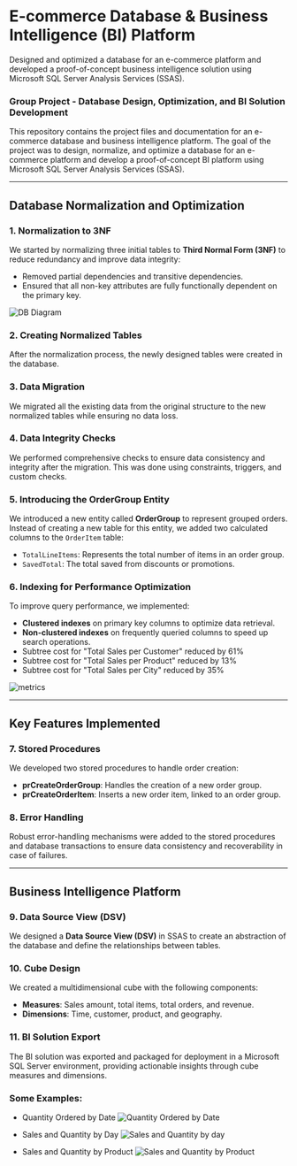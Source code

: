 # E-commerce Database & Business Intelligence (BI) Platform
Designed and optimized a database for an e-commerce platform and developed a proof-of-concept business intelligence solution using Microsoft SQL Server Analysis Services (SSAS).

### Group Project - Database Design, Optimization, and BI Solution Development

This repository contains the project files and documentation for an e-commerce database and business intelligence platform. The goal of the project was to design, normalize, and optimize a database for an e-commerce platform and develop a proof-of-concept BI platform using Microsoft SQL Server Analysis Services (SSAS).

---

## Database Normalization and Optimization

### 1. Normalization to 3NF
We started by normalizing three initial tables to **Third Normal Form (3NF)** to reduce redundancy and improve data integrity:
- Removed partial dependencies and transitive dependencies.
- Ensured that all non-key attributes are fully functionally dependent on the primary key.

![DB Diagram](https://github.com/user-attachments/assets/48a7a934-d872-4b98-94bd-ee33d287c15d)


### 2. Creating Normalized Tables
After the normalization process, the newly designed tables were created in the database.

### 3. Data Migration
We migrated all the existing data from the original structure to the new normalized tables while ensuring no data loss.

### 4. Data Integrity Checks
We performed comprehensive checks to ensure data consistency and integrity after the migration. This was done using constraints, triggers, and custom checks.

### 5. Introducing the OrderGroup Entity
We introduced a new entity called **OrderGroup** to represent grouped orders. Instead of creating a new table for this entity, we added two calculated columns to the `OrderItem` table:
- `TotalLineItems`: Represents the total number of items in an order group.
- `SavedTotal`: The total saved from discounts or promotions.

### 6. Indexing for Performance Optimization
To improve query performance, we implemented:
- **Clustered indexes** on primary key columns to optimize data retrieval.
- **Non-clustered indexes** on frequently queried columns to speed up search operations.
- Subtree cost for "Total Sales per Customer" reduced by 61%
- Subtree cost for "Total Sales per Product" reduced by 13%
- Subtree cost for "Total Sales per City" reduced by 35%

![metrics](https://github.com/user-attachments/assets/66799d90-fdc0-4191-807f-f6c071133768)


---

## Key Features Implemented

### 7. Stored Procedures
We developed two stored procedures to handle order creation:
- **prCreateOrderGroup**: Handles the creation of a new order group.
- **prCreateOrderItem**: Inserts a new order item, linked to an order group.

### 8. Error Handling
Robust error-handling mechanisms were added to the stored procedures and database transactions to ensure data consistency and recoverability in case of failures.

---

## Business Intelligence Platform

### 9. Data Source View (DSV)
We designed a **Data Source View (DSV)** in SSAS to create an abstraction of the database and define the relationships between tables.

### 10. Cube Design
We created a multidimensional cube with the following components:
- **Measures**: Sales amount, total items, total orders, and revenue.
- **Dimensions**: Time, customer, product, and geography.

### 11. BI Solution Export
The BI solution was exported and packaged for deployment in a Microsoft SQL Server environment, providing actionable insights through cube measures and dimensions.


### Some Examples:
- Quantity Ordered by Date
![Quantity Ordered by Date](https://github.com/user-attachments/assets/49a40bd6-7841-4004-b350-b52ec155b28c)

- Sales and Quantity by Day
![Sales and Quantity by day](https://github.com/user-attachments/assets/9fc26b6f-d675-4a46-97ff-d9a51b384063)

- Sales and Quantity by Product
![Sales and Quantity by Product](https://github.com/user-attachments/assets/74916ec9-00e6-479a-aee4-9ef138fbda25)


